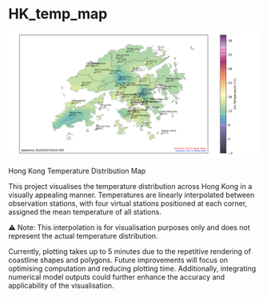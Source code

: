 # HK_temp_map
![alt text](https://github.com/Her0n24/HK_temp_map/blob/main/output_example/HK_temp_map.png?raw=true)

Hong Kong Temperature Distribution Map

This project visualises the temperature distribution across Hong Kong in a visually appealing manner. Temperatures are linearly interpolated between observation stations, with four virtual stations positioned at each corner, assigned the mean temperature of all stations.

⚠ Note: This interpolation is for visualisation purposes only and does not represent the actual temperature distribution.

Currently, plotting takes up to 5 minutes due to the repetitive rendering of coastline shapes and polygons. Future improvements will focus on optimising computation and reducing plotting time. Additionally, integrating numerical model outputs could further enhance the accuracy and applicability of the visualisation.
